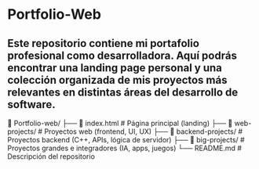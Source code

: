 # Portfolio-Web
Este repositorio contiene mi portafolio profesional como desarrolladora. Aquí podrás encontrar una landing page personal y una colección organizada de mis proyectos más relevantes en distintas áreas del desarrollo de software.
----
📁 Portfolio-web/
├── 📄 index.html # Página principal (landing)
├── 📁 web-projects/ # Proyectos web (frontend, UI, UX)
├── 📁 backend-projects/ # Proyectos backend (C++, APIs, lógica de servidor)
├── 📁 big-projects/ # Proyectos grandes e integradores (IA, apps, juegos)
└── README.md # Descripción del repositorio
